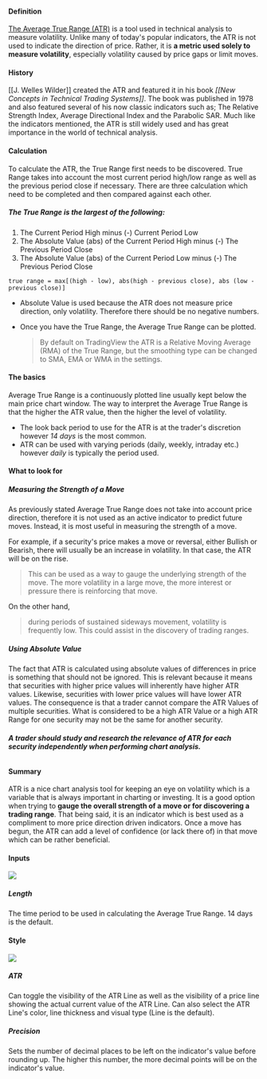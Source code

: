 #### Definition

[The Average True Range (ATR)](https://www.tradingview.com/scripts/averagetruerange/) is a tool used in technical analysis to measure volatility. 
Unlike many of today's popular indicators, the ATR is not used to indicate the direction of price. 
Rather, it is **a metric used solely to measure volatility**, especially volatility caused by price gaps or limit moves.

#### History

[[J. Welles Wilder]] created the ATR and featured it in his book _[[New Concepts in Technical Trading Systems]]_. 
The book was published in 1978 and also featured several of his now classic indicators such as; 
The Relative Strength Index, Average Directional Index and the Parabolic SAR. Much like the indicators mentioned, 
the ATR is still widely used and has great importance in the world of technical analysis.

#### Calculation

To calculate the ATR, the True Range first needs to be discovered. 
True Range takes into account the most current period high/low range as well as the previous period close if necessary. 
There are three calculation which need to be completed and then compared against each other. 

##### The True Range is the largest of the following:

1. The Current Period High minus (-) Current Period Low
2. The Absolute Value (abs) of the Current Period High minus (-) The Previous Period Close
3. The Absolute Value (abs) of the Current Period Low minus (-) The Previous Period Close

`true range = max[(high - low), abs(high - previous close), abs (low - previous close)]`

- Absolute Value is used because the ATR does not measure price direction, only volatility. Therefore there should be no negative numbers. 
- Once you have the True Range, the Average True Range can be plotted. 
  
  > By default on TradingView the ATR is a Relative Moving Average (RMA) of the True Range, but the smoothing type can be changed to SMA, EMA or WMA in the settings.

#### The basics

Average True Range is a continuously plotted line usually kept below the main price chart window. The way to interpret the Average True Range is that the higher the ATR value, then the higher the level of volatility.

-   The look back period to use for the ATR is at the trader's discretion however *14 days* is the most common.
-   ATR can be used with varying periods (daily, weekly, intraday etc.) however *daily* is typically the period used.

#### What to look for

##### Measuring the Strength of a Move

As previously stated Average True Range does not take into account price direction, therefore it is not used as an active indicator to predict future moves. Instead, it is most useful in measuring the strength of a move. 

For example, if a security's price makes a move or reversal, either Bullish or Bearish, there will usually be an increase in volatility. In that case, the ATR will be on the rise. 

> This can be used as a way to gauge the underlying strength of the move. The more volatility in a large move, the more interest or pressure there is reinforcing that move.

On the other hand, 

> during periods of sustained sideways movement, volatility is frequently low. This could assist in the discovery of trading ranges.

##### Using Absolute Value

The fact that ATR is calculated using absolute values of differences in price is something that should not be ignored. This is relevant because it means that securities with higher price values will inherently have higher ATR values. Likewise, securities with lower price values will have lower ATR values. The consequence is that a trader cannot compare the ATR Values of multiple securities. What is considered to be a high ATR Value or a high ATR Range for one security may not be the same for another security. 

###### ***A trader should study and research the relevance of ATR for each security independently when performing chart analysis.***

#### Summary

ATR is a nice chart analysis tool for keeping an eye on volatility which is a variable that is always important in charting or investing. It is a good option when trying to **gauge the overall strength of a move or for discovering a trading range**. That being said, it is an indicator which is best used as a compliment to more price direction driven indicators. Once a move has begun, the ATR can add a level of confidence (or lack there of) in that move which can be rather beneficial.

#### Inputs

![](https://s3.amazonaws.com/cdn.freshdesk.com/data/helpdesk/attachments/production/43080411805/original/o7d4c_MnX1BhjEmaXriugW7EzY0YrSGf-A.png?1572027944)

##### Length

The time period to be used in calculating the Average True Range. 14 days is the default.

#### Style

![](https://s3.amazonaws.com/cdn.freshdesk.com/data/helpdesk/attachments/production/43080411841/original/8E-8fc96XYp1XfOCDuS4ES3pykg751jtng.png?1572027956)

##### ATR

Can toggle the visibility of the ATR Line as well as the visibility of a price line showing the actual current value of the ATR Line. Can also select the ATR Line's color, line thickness and visual type (Line is the default).

##### Precision

Sets the number of decimal places to be left on the indicator's value before rounding up. The higher this number, the more decimal points will be on the indicator's value.